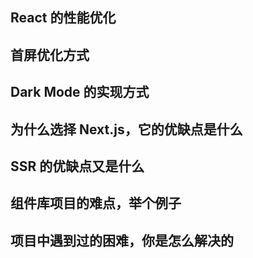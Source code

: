## React 的性能优化


## 首屏优化方式


## Dark Mode 的实现方式


## 为什么选择 Next.js，它的优缺点是什么


## SSR 的优缺点又是什么


## 组件库项目的难点，举个例子


## 项目中遇到过的困难，你是怎么解决的

